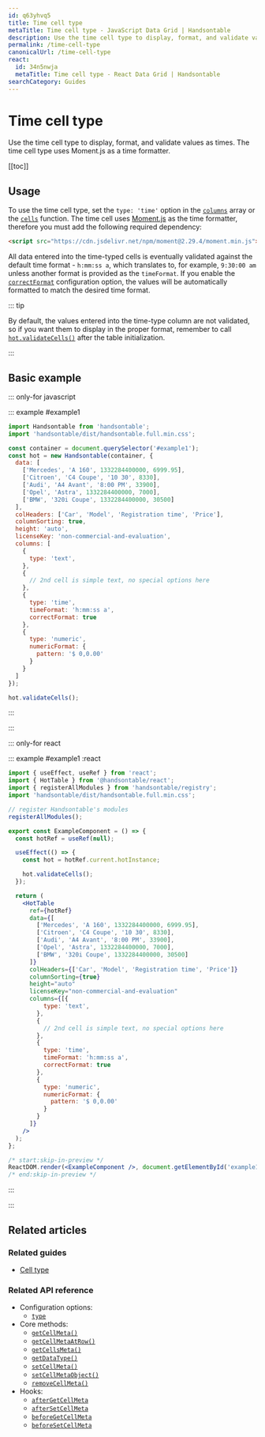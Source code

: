 ```yaml
---
id: q63yhvq5
title: Time cell type
metaTitle: Time cell type - JavaScript Data Grid | Handsontable
description: Use the time cell type to display, format, and validate values as times. The time cell type uses Moment.js as a time formatter.
permalink: /time-cell-type
canonicalUrl: /time-cell-type
react:
  id: 34n5nwja
  metaTitle: Time cell type - React Data Grid | Handsontable
searchCategory: Guides
---
```


# Time cell type

Use the time cell type to display, format, and validate values as times. The time cell type uses Moment.js as a time formatter.

[[toc]]

## Usage
To use the time cell type, set the `type: 'time'` option in the [`columns`](@/api/options.md#columns) array or the [`cells`](@/api/options.md#cells) function.
The time cell uses [Moment.js](https://github.com/moment/moment) as the time formatter, therefore you must add the following required dependency:

```html
<script src="https://cdn.jsdelivr.net/npm/moment@2.29.4/moment.min.js"></script>
```

All data entered into the time-typed cells is eventually validated against the default time format - `h:mm:ss a`, which translates to, for example, `9:30:00 am` unless another format is provided as the `timeFormat`.
If you enable the [`correctFormat`](@/api/options.md#correctformat) configuration option, the values will be automatically formatted to match the desired time format.

::: tip

By default, the values entered into the time-type column are not validated, so if you want them to display in the proper format, remember to call [`hot.validateCells()`](@/api/core.md#validatecells) after the table initialization.

:::

## Basic example

::: only-for javascript

::: example #example1

```js
import Handsontable from 'handsontable';
import 'handsontable/dist/handsontable.full.min.css';

const container = document.querySelector('#example1');
const hot = new Handsontable(container, {
  data: [
    ['Mercedes', 'A 160', 1332284400000, 6999.95],
    ['Citroen', 'C4 Coupe', '10 30', 8330],
    ['Audi', 'A4 Avant', '8:00 PM', 33900],
    ['Opel', 'Astra', 1332284400000, 7000],
    ['BMW', '320i Coupe', 1332284400000, 30500]
  ],
  colHeaders: ['Car', 'Model', 'Registration time', 'Price'],
  columnSorting: true,
  height: 'auto',
  licenseKey: 'non-commercial-and-evaluation',
  columns: [
    {
      type: 'text',
    },
    {
      // 2nd cell is simple text, no special options here
    },
    {
      type: 'time',
      timeFormat: 'h:mm:ss a',
      correctFormat: true
    },
    {
      type: 'numeric',
      numericFormat: {
        pattern: '$ 0,0.00'
      }
    }
  ]
});

hot.validateCells();
```

:::

:::

::: only-for react

::: example #example1 :react

```jsx
import { useEffect, useRef } from 'react';
import { HotTable } from '@handsontable/react';
import { registerAllModules } from 'handsontable/registry';
import 'handsontable/dist/handsontable.full.min.css';

// register Handsontable's modules
registerAllModules();

export const ExampleComponent = () => {
  const hotRef = useRef(null);

  useEffect(() => {
    const hot = hotRef.current.hotInstance;

    hot.validateCells();
  });

  return (
    <HotTable
      ref={hotRef}
      data={[
        ['Mercedes', 'A 160', 1332284400000, 6999.95],
        ['Citroen', 'C4 Coupe', '10 30', 8330],
        ['Audi', 'A4 Avant', '8:00 PM', 33900],
        ['Opel', 'Astra', 1332284400000, 7000],
        ['BMW', '320i Coupe', 1332284400000, 30500]
      ]}
      colHeaders={['Car', 'Model', 'Registration time', 'Price']}
      columnSorting={true}
      height="auto"
      licenseKey="non-commercial-and-evaluation"
      columns={[{
          type: 'text',
        },
        {
          // 2nd cell is simple text, no special options here
        },
        {
          type: 'time',
          timeFormat: 'h:mm:ss a',
          correctFormat: true
        },
        {
          type: 'numeric',
          numericFormat: {
            pattern: '$ 0,0.00'
          }
        }
      ]}
    />
  );
};

/* start:skip-in-preview */
ReactDOM.render(<ExampleComponent />, document.getElementById('example1'));
/* end:skip-in-preview */
```

:::

:::

## Related articles

### Related guides

<div class="boxes-list gray">

- [Cell type](@/guides/cell-types/cell-type.md)

</div>

### Related API reference

- Configuration options:
  - [`type`](@/api/options.md#type)
- Core methods:
  - [`getCellMeta()`](@/api/core.md#getcellmeta)
  - [`getCellMetaAtRow()`](@/api/core.md#getcellmetaatrow)
  - [`getCellsMeta()`](@/api/core.md#getcellsmeta)
  - [`getDataType()`](@/api/core.md#getdatatype)
  - [`setCellMeta()`](@/api/core.md#setcellmeta)
  - [`setCellMetaObject()`](@/api/core.md#setcellmetaobject)
  - [`removeCellMeta()`](@/api/core.md#removecellmeta)
- Hooks:
  - [`afterGetCellMeta`](@/api/hooks.md#aftergetcellmeta)
  - [`afterSetCellMeta`](@/api/hooks.md#aftersetcellmeta)
  - [`beforeGetCellMeta`](@/api/hooks.md#beforegetcellmeta)
  - [`beforeSetCellMeta`](@/api/hooks.md#beforesetcellmeta)

